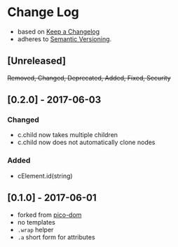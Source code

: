 # Change Log

- based on [Keep a Changelog](http://keepachangelog.com/)
- adheres to [Semantic Versioning](http://semver.org/).

## [Unreleased]
~~Removed, Changed, Deprecated, Added, Fixed, Security~~

## [0.2.0] - 2017-06-03

### Changed
- c.child now takes multiple children
- c.child now does not automatically clone nodes

### Added
- cElement.id(string)


## [0.1.0] - 2017-06-01
- forked from [pico-dom](https://www.npmjs.com/package/pico-dom)
- no templates
- `.wrap` helper
- `.a` short form for attributes
